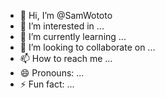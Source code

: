 - 👋 Hi, I’m @SamWototo
- 👀 I’m interested in ...
- 🌱 I’m currently learning ...
- 💞️ I’m looking to collaborate on ...
- 📫 How to reach me ...
- 😄 Pronouns: ...
- ⚡ Fun fact: ...

<!---
SamWototo/SamWototo is a ✨ special ✨ repository because its `README.md` (this file) appears on your GitHub profile.
You can click the Preview link to take a look at your changes.
--->
